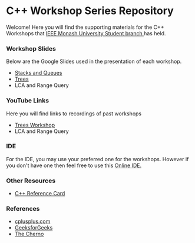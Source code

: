 # C++ Workshop Series Repository 

<p>Welcome! Here you will find the supporting materials for the C++ Workshops that 
  <a href="https://www.facebook.com/IEEEMonashStudentBranch">IEEE Monash University Student branch
  </a>
   has held.
</p>

<h3>Workshop Slides</h3>
<p>Below are the Google Slides used in the presentation of each workshop.</p>
<ul>
  <li><a href="https://docs.google.com/presentation/d/1JK_c00H3rGJikqJgmDcPzHSikWTfJJOrGkUs4iGdUBU/edit?usp=sharing">Stacks and Queues</a></li>
  <li><a href="https://docs.google.com/presentation/d/1x-sCB0y6WZFQnReq_zebO9l87yKy0KXM0orsWLbfeSs/edit?usp=sharing">Trees</a></li>
  <li>LCA and Range Query</li>
</ul>


<h3>YouTube Links</h3>
<p>Here you will find links to recordings of past workshops</p>
<ul>
  <li><a href="https://youtu.be/Lpor0FDjmMo">Trees Workshop</a></li>
  <li>LCA and Range Query</li>
</ul>

<h3>IDE</h3>
<p>For the IDE, you may use your preferred one for the workshops. However if you don't have one then feel free to use this <a href="http://cpp.sh/">Online IDE.</a></p>

<h3>Other Resources</h3>
<ul>
  <li><a href="https://www.cs.ccu.edu.tw/~damon/oop/,c++refcard.pdf">C++ Reference Card</a></li>
</ul>

<h3>References</h3>
<ul>
  <li><a href="http://www.cplusplus.com/doc/tutorial/">cplusplus.com</a></li>
  <li><a href="https://www.geeksforgeeks.org/c-plus-plus/">GeeksforGeeks</a></li>
  <li><a href="https://www.youtube.com/user/TheChernoProject">The Cherno</a></li>
</ul>
